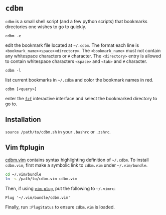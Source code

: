 # `cdbm`

`cdbm` is a small shell script (and a few python scripts) that bookmarks directories one wishes to go to quickly.

```
cdbm -e
```

edit the bookmark file located at `~/.cdbm`.
The format each line is `<bookmark_name><space><directory>`.
The `<bookmark_name>` must not contain any whitespace characters or `#` character.
The `<directory>` entry is allowed to contain whitespace characters `<space>` and `<tab>` and `#` character.

```
cdbm -l
```

list current bookmarks in `~/.cdbm` and color the bookmark names in red.


```
cdbm [<query>]
```

enter the [`fzf`](https://github.com/junegunn/fzf) interactive interface and select the bookmarked directory to go to.


## Installation

`source /path/to/cdbm.sh` in your `.bashrc` or `.zshrc`.

## Vim ftplugin

[cdbm.vim](cdbm.vim) contains syntax highlighting definition of `~/.cdbm`.
To install `cdbm.vim`, first make a symbolic link to `cdbm.vim` under `~/.vim/bundle`.

```sh
cd ~/.vim/bundle
ln -s /path/to/cdbm.vim cdbm.vim
```

Then, if using [`vim-plug`](https://github.com/junegunn/vim-plug), put the following to `~/.vimrc`:

```vim
Plug '~/.vim/bundle/cdbm.vim'
```

Finally, run `:PlugStatus` to ensure `cdbm.vim` is loaded.
